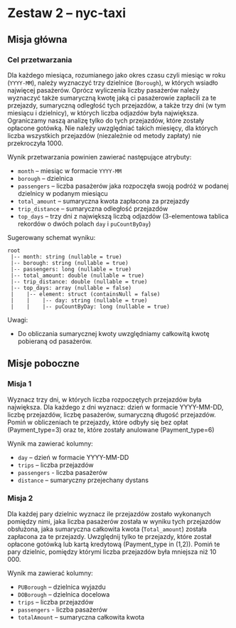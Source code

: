 # Zestaw 2 – nyc-taxi

## Misja główna

### Cel przetwarzania 

Dla każdego miesiąca, rozumianego jako okres czasu czyli miesiąc w roku (`YYYY-MM`), należy wyznaczyć trzy dzielnice (`Borough`), w których wsiadło najwięcej pasażerów. Oprócz wyliczenia liczby pasażerów należy wyznaczyć także sumaryczną kwotę jaką ci pasażerowie zapłacili za te przejazdy, sumaryczną odległość tych przejazdów, a także trzy dni (w tym miesiącu i dzielnicy), w których liczba odjazdów była największa. Ograniczamy naszą analizę tylko do tych przejazdów, które zostały opłacone gotówką. Nie należy uwzględniać takich miesięcy, dla których liczba wszystkich przejazdów (niezależnie od metody zapłaty) nie przekroczyła 1000. 

Wynik przetwarzania powinien zawierać następujące atrybuty: 

- `month` – miesiąc w formacie `YYYY-MM`
- `borough` – dzielnica
- `passengers` – liczba pasażerów jaka rozpoczęła swoją podróż w podanej dzielnicy w podanym miesiącu
- `total_amount` – sumaryczna kwota zapłacona za przejazdy
- `trip_distance` – sumaryczna odległość przejazdów 
- `top_days` – trzy dni z największą liczbą odjazdów (3-elementowa tablica rekordów o dwóch polach `day` i `puCountByDay`)

Sugerowany schemat wyniku:
```
root
 |-- month: string (nullable = true)
 |-- borough: string (nullable = true)
 |-- passengers: long (nullable = true)
 |-- total_amount: double (nullable = true)
 |-- trip_distance: double (nullable = true)
 |-- top_days: array (nullable = false)
 |    |-- element: struct (containsNull = false)
 |    |    |-- day: string (nullable = true)
 |    |    |-- puCountByDay: long (nullable = true)
```

Uwagi:
- Do obliczania sumarycznej kwoty uwzględniamy całkowitą kwotę pobieraną od pasażerów. 
 
## Misje poboczne 

### Misja 1

Wyznacz trzy dni, w których liczba rozpoczętych przejazdów była największa. Dla każdego z dni wyznacz: dzień w formacie YYYY-MM-DD, liczbę przejazdów, liczbę pasażerów, sumaryczną długość przejazdów. Pomiń w obliczeniach te przejazdy, które odbyły się bez opłat (Payment_type=3) oraz te, które zostały anulowane (Payment_type=6)

Wynik ma zawierać kolumny:

- `day` – dzień w formacie YYYY-MM-DD 
- `trips` – liczba przejazdów 
- `passengers`  - liczba pasażerów 
- `distance` – sumaryczny przejechany dystans 

### Misja 2

Dla każdej pary dzielnic wyznacz ile przejazdów zostało wykonanych pomiędzy nimi, jaka liczba pasażerów została w wyniku tych przejazdów obsłużona, jaka sumaryczna całkowita kwota (`Total_amount`) została zapłacona za te przejazdy. 
Uwzględnij tylko te przejazdy, które został opłacone gotówką lub kartą kredytową (Payment_type in (1,2)). 
Pomiń te pary dzielnic, pomiędzy którymi liczba przejazdów była mniejsza niż 10 000. 

Wynik ma zawierać kolumny:

- `PUBorough` – dzielnica wyjazdu 
- `DOBorough` – dzielnica docelowa
- `trips` – liczba przejazdów 
- `passengers`  - liczba pasażerów 
- `totalAmount` – sumaryczna całkowita kwota 
